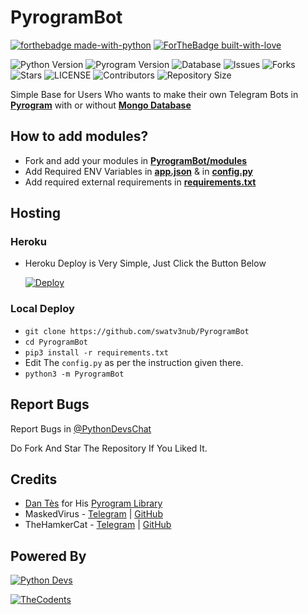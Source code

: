 # PyrogramBot

[![forthebadge made-with-python](http://ForTheBadge.com/images/badges/made-with-python.svg)](https://www.python.org/)
[![ForTheBadge built-with-love](http://ForTheBadge.com/images/badges/built-with-love.svg)](https://GitHub.com/swatv3nub/)


![Python Version](https://img.shields.io/badge/python-3.9.1-green?style=for-the-badge&logo=appveyor)
![Pyrogram Version](https://img.shields.io/badge/pyrogram-1.2.6-orange?style=for-the-badge&logo=appveyor)
![Database](https://img.shields.io/badge/database-mongo-orange?style=for-the-badge&logo=appveyor)
![Issues](https://img.shields.io/github/issues/swatv3nub/PyrogramBot?style=for-the-badge&logo=appveyor)
![Forks](https://img.shields.io/github/forks/swatv3nub/PyrogramBot?style=for-the-badge&logo=appveyor)
![Stars](https://img.shields.io/github/stars/swatv3nub/PyrogramBot?style=for-the-badge&logo=appveyor)
![LICENSE](https://img.shields.io/github/license/swatv3nub/PyrogramBot?style=for-the-badge&logo=appveyor)
![Contributors](https://img.shields.io/github/contributors/swatv3nub/PyrogramBot?style=for-the-badge&logo=appveyor)
![Repository Size](https://img.shields.io/github/repo-size/swatv3nub/PyrogramBot?style=for-the-badge&logo=appveyor)

Simple Base for Users Who wants to make their own Telegram Bots in **[Pyrogram](http://github.com/Pyrogram/Pyrogram)** with or without **[Mongo Database](https://mongodb.com)**

## How to add modules?

- Fork and add your modules in **[PyrogramBot/modules](https://github.com/swatv3nub/PyrogramBot/blob/Alpha/PyrogramBot/modules)**
- Add Required ENV Variables in **[app.json](https://github.com/swatv3nub/PyrogramBot/blob/Alpha/app.json)** & in **[config.py](https://github.com/swatv3nub/PyrogramBot/blob/Alpha/PyrogramBot/config.py)** 
- Add required external requirements in **[requirements.txt](https://github.com/swatv3nub/PyrogramBot/blob/Alpha/requirements.txt)**

## Hosting

### Heroku

- Heroku Deploy is Very Simple, Just Click the Button Below

    [![Deploy](https://www.herokucdn.com/deploy/button.svg)](https://heroku.com/deploy?template=https://github.com/swatv3nub/PyrogramBot)

### Local Deploy

- `git clone https://github.com/swatv3nub/PyrogramBot`
- `cd PyrogramBot`
- `pip3 install -r requirements.txt`
- Edit The `config.py` as per the instruction given there.
- `python3 -m PyrogramBot`

## Report Bugs

Report Bugs in [@PythonDevsChat](https://t.me/PythonDevsChat)

Do Fork And Star The Repository If You Liked It.

## Credits
- [Dan Tès](https://telegram.dog/haskell) for His [Pyrogram Library](https://github.com/Pyrogram/Pyrogram)
- MaskedVirus -  [Telegram](https://t.me/MaskedVirus) | [GitHub](https://github.com/swatv3nub) 
- TheHamkerCat -  [Telegram](https://t.me/TheHamkerCat) | [GitHub](https://github.com/TheHamkerCat) 


## Powered By

[![Python Devs](https://img.shields.io/badge/python-devs-green?style=for-the-badge&logo=appveyor)](https://t.me/PythonDevs)

[![TheCodents](https://img.shields.io/badge/The-Codents-green?style=for-the-badge&logo=appveyor)](https://t.me/TheCodents)